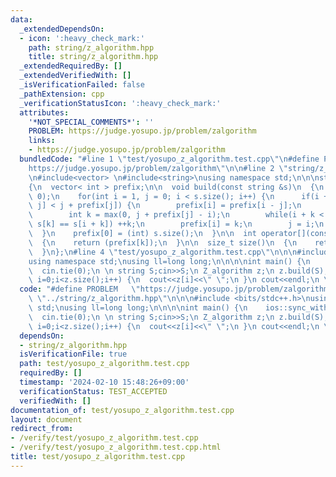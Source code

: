 ```yaml
---
data:
  _extendedDependsOn:
  - icon: ':heavy_check_mark:'
    path: string/z_algorithm.hpp
    title: string/z_algorithm.hpp
  _extendedRequiredBy: []
  _extendedVerifiedWith: []
  _isVerificationFailed: false
  _pathExtension: cpp
  _verificationStatusIcon: ':heavy_check_mark:'
  attributes:
    '*NOT_SPECIAL_COMMENTS*': ''
    PROBLEM: https://judge.yosupo.jp/problem/zalgorithm
    links:
    - https://judge.yosupo.jp/problem/zalgorithm
  bundledCode: "#line 1 \"test/yosupo_z_algorithm.test.cpp\"\n#define PROBLEM   \"\
    https://judge.yosupo.jp/problem/zalgorithm\"\n\n#line 2 \"string/z_algorithm.hpp\"\
    \n#include<vector> \n#include<string>\nusing namespace std;\n\n\nstruct Z_algorithm\n\
    {\n  vector< int > prefix;\n\n  void build(const string &s)\n  {\n    prefix.assign(s.size(),\
    \ 0);\n    for(int i = 1, j = 0; i < s.size(); i++) {\n      if(i + prefix[i -\
    \ j] < j + prefix[j]) {\n        prefix[i] = prefix[i - j];\n      } else {\n\
    \        int k = max(0, j + prefix[j] - i);\n        while(i + k < s.size() &&\
    \ s[k] == s[i + k]) ++k;\n        prefix[i] = k;\n        j = i;\n      }\n  \
    \  }\n    prefix[0] = (int) s.size();\n  }\n\n  int operator[](const int k) const\n\
    \  {\n    return (prefix[k]);\n  }\n\n  size_t size()\n  {\n    return(prefix.size());\n\
    \  }\n};\n#line 4 \"test/yosupo_z_algorithm.test.cpp\"\n\n\n#include <bits/stdc++.h>\n\
    using namespace std;\nusing ll=long long;\n\n\n\nint main() {\n    ios::sync_with_stdio(false);\n\
    \  cin.tie(0);\n \n string S;cin>>S;\n Z_algorithm z;\n z.build(S);\n\n for(ll\
    \ i=0;i<z.size();i++) {\n  cout<<z[i]<<\" \";\n }\n cout<<endl;\n \n}\n"
  code: "#define PROBLEM   \"https://judge.yosupo.jp/problem/zalgorithm\"\n\n#include\
    \ \"../string/z_algorithm.hpp\"\n\n\n#include <bits/stdc++.h>\nusing namespace\
    \ std;\nusing ll=long long;\n\n\n\nint main() {\n    ios::sync_with_stdio(false);\n\
    \  cin.tie(0);\n \n string S;cin>>S;\n Z_algorithm z;\n z.build(S);\n\n for(ll\
    \ i=0;i<z.size();i++) {\n  cout<<z[i]<<\" \";\n }\n cout<<endl;\n \n}\n"
  dependsOn:
  - string/z_algorithm.hpp
  isVerificationFile: true
  path: test/yosupo_z_algorithm.test.cpp
  requiredBy: []
  timestamp: '2024-02-10 15:48:26+09:00'
  verificationStatus: TEST_ACCEPTED
  verifiedWith: []
documentation_of: test/yosupo_z_algorithm.test.cpp
layout: document
redirect_from:
- /verify/test/yosupo_z_algorithm.test.cpp
- /verify/test/yosupo_z_algorithm.test.cpp.html
title: test/yosupo_z_algorithm.test.cpp
---
```

